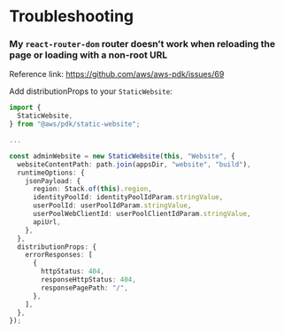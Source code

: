 # Troubleshooting

### My `react-router-dom` router doesn’t work when reloading the page or loading with a non-root URL

Reference link: <https://github.com/aws/aws-pdk/issues/69>

Add distributionProps to your `StaticWebsite`:

```ts
import {
  StaticWebsite,
} from "@aws/pdk/static-website";

...

const adminWebsite = new StaticWebsite(this, "Website", {
  websiteContentPath: path.join(appsDir, "website", "build"),
  runtimeOptions: {
    jsonPayload: {
      region: Stack.of(this).region,
      identityPoolId: identityPoolIdParam.stringValue,
      userPoolId: userPoolIdParam.stringValue,
      userPoolWebClientId: userPoolClientIdParam.stringValue,
      apiUrl,
    },
  },
  distributionProps: {
    errorResponses: [
      {
        httpStatus: 404,
        responseHttpStatus: 404,
        responsePagePath: "/",
      },
    ],
  },
});
```
